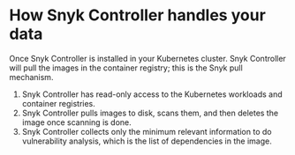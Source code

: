 # How Snyk Controller handles your data

Once Snyk Controller is installed in your Kubernetes cluster. Snyk Controller will pull the images in the container registry; this is the Snyk pull mechanism.

1. Snyk Controller has read-only access to the Kubernetes workloads and container registries.&#x20;
2. Snyk Controller pulls images to disk, scans them, and then deletes the image once scanning is done.
3. Snyk Controller collects only the minimum relevant information to do vulnerability analysis, which is the list of dependencies in the image.&#x20;

